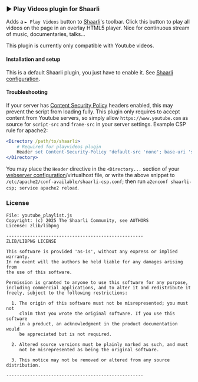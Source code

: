 ### ► Play Videos plugin for Shaarli

Adds a `► Play Videos` button to [Shaarli](https://github.com/shaarli/Shaarli)'s toolbar. Click this button to play all videos on the page in an overlay HTML5 player. Nice for continuous stream of music, documentaries, talks...

<!-- TODO screenshot -->

This plugin is currently only compatible with Youtube videos.

#### Installation and setup

This is a default Shaarli plugin, you just have to enable it. See [Shaarli configuration](../../doc/md/Shaarli-configuration.md).


#### Troubleshooting

If your server has [Content Security Policy](https://content-security-policy.com/) headers enabled, this may prevent the script from loading fully. This plugin only requires to accept content from Youtube servers, so simply allow `https://www.youtube.com` as source for `script-src` and `frame-src` in your server settings. Example CSP rule for apache2:

```apache
<Directory /path/to/shaarli>
    # Required for playvideos plugin
    Header set Content-Security-Policy "default-src 'none'; base-uri 'self'; frame-ancestors 'none'; form-action 'self'; script-src 'self' https://www.youtube.com; connect-src 'self'; frame-src 'self' https://www.youtube.com; img-src 'self' data:; style-src 'self'; font-src 'self'"
</Directory>
```

You may place the `Header` directive in the `<Directory...` section of your [webserver configuration](../../doc/md/Server-configuration.md)/virtualhost file, or write the above snippet to `/etc/apache2/conf-available/shaarli-csp.conf`; then run `a2enconf shaarli-csp; service apache2 reload`.

### License
```
File: youtube_playlist.js
Copyright: (c) 2025 The Shaarli Community, see AUTHORS
License: zlib/libpng

----------------------------------------------------
ZLIB/LIBPNG LICENSE

This software is provided 'as-is', without any express or implied warranty.
In no event will the authors be held liable for any damages arising from
the use of this software.

Permission is granted to anyone to use this software for any purpose,
including commercial applications, and to alter it and redistribute it
freely, subject to the following restrictions:

  1. The origin of this software must not be misrepresented; you must not
     claim that you wrote the original software. If you use this software
     in a product, an acknowledgment in the product documentation would
     be appreciated but is not required.

  2. Altered source versions must be plainly marked as such, and must
     not be misrepresented as being the original software.

  3. This notice may not be removed or altered from any source distribution.

----------------------------------------------------
```
